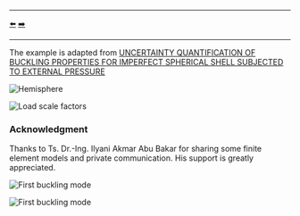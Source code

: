 ***
[⬅️](../009/README.md "Previous example")
[➡️](../011/README.md "Next example")
***

The example is adapted from [UNCERTAINTY QUANTIFICATION OF BUCKLING PROPERTIES FOR IMPERFECT SPHERICAL SHELL SUBJECTED TO EXTERNAL PRESSURE](http://dx.doi.org/10.55579/jaec.202591.477)

![Hemisphere](hemisphere.png)

![Load scale factors](Load_scale_factors.png)

### Acknowledgment

Thanks to Ts. Dr.-Ing. Ilyani Akmar Abu Bakar for sharing some finite element models and private communication. His support is greatly appreciated.

![First buckling mode](buckling_mode_01.gif)

![First buckling mode](buckling_mode_02.gif)

